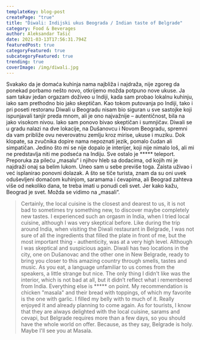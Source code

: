 ```yaml
---
templateKey: blog-post
createPage: "true"
title: "Diwali: Indijski ukus Beograda / Indian taste of Belgrade"
category: Food & Beverages
author: Aleksandar Tašić
date: 2021-03-13T17:56:31.794Z
featuredPost: true
categoryFeatured: true
subcategoryFeatured: true
trending: true
coverImage: /img/diwali.jpg
---
```

Svakako da je domaća kuhinja nama najbliža i najdraža, nije zgoreg da ponekad porbamo nešto novo, otkrijemo možda potpuno nove ukuse. Ja sam takav jedan orgazam doživeo u Indiji, kada sam probao lokalnu kuhinju, iako sam prethodno bio jako skeptičan. Kao tokom putovanja po Indiji, tako i pri poseti restoranu Diwali u Beogradu nisam bio siguran u sve sastojke koji ispunjavali tanjir preda mnom, ali je ono najvažnije – autentičnost, bila na jako visokom nivou. Iako sam ponovo bivao skeptičan i sumnjičav. Diwali se u gradu nalazi na dve lokacije, na Dušanovcu i Novom Beogradu, spremni da vam približe ovu neverovatnu zemlju kroz mirise, ukuse i muziku. Dok klopate, sa zvučnika dopire nama nepoznati jezik, pomalo čudan ali simpatičan. Jedino što mi se nije dopalo je interijer, koji nije nimalo loš, ali mi ne predstavlja niti me podseća na Indiju. Sve ostalo je \*\*\*\** teleport. Preporuka za pileću „masalu“ i njihov hleb sa dodacima, od kojih mi je najdraži onaj sa belim lukom. Uneo sam u sebe previše toga. Zaista uživao i već isplanirao ponovni dolazak. A što se tiče turista, znam da su oni uvek oduševljeni domaćom kuhinjom, saramama i ćevapima, ali Beograd zahteva više od nekoliko dana, te treba imati u ponudi celi svet. Jer kako kažu, Beograd je svet. Možda se vidimo na „masali“. 

> Certainly, the local cuisine is the closest and dearest to us, it is not bad to sometimes try something new, to discover maybe completely new tastes. I experienced such an orgasm in India, when I tried local cuisine, although I was very skeptical before. Like during the trip around India, when visiting the Diwali restaurant in Belgrade, I was not sure of all the ingredients that filled the plate in front of me, but the most important thing - authenticity, was at a very high level. Although I was skeptical and suspicious again. Diwali has two locations in the city, one on Dušanovac and the other one in New Belgrade, ready to bring you closer to this amazing country through smells, tastes and music. As you eat, a language unfamiliar to us comes from the speakers, a little strange but nice. The only thing I didn't like was the interior, which is not bad at all, but it didn’t reflect what i remembered from India. Everything else is \*\*\*\** on point. My recommendation is chicken "masala" and their bread with toppings, of which my favorite is the one with garlic. I filled my belly with to much of it. Really enjoyed it and already planning to come again. As for tourists, I know that they are always delighted with the local cuisine, sarams and cevapi, but Belgrade requires more than a few days, so you should have the whole world on offer. Because, as they say, Belgrade is holy. Maybe I'll see you at Masala.